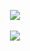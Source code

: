 <p align = 'center'>
  <img
    src="https://github-readme-stats.vercel.app/api/top-langs/?username=JustStoyanov&theme=codeSTACKr&layout=compact"
  />
  <br>
  <br>
  <img
    src="https://github-readme-stats.vercel.app/api?username=JustStoyanov&layout=compact&theme=codeSTACKr"
  />
</p>
